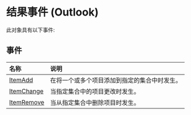 
# 结果事件 (Outlook)
此对象具有以下事件:

## 事件



|**名称**|**说明**|
|:-----|:-----|
|[ItemAdd](b867fb25-9a66-1a80-4bf6-b1f4814a6d2e.md)|在将一个或多个项目添加到指定的集合中时发生。|
|[ItemChange](14c96a47-00b8-6160-f1aa-386947ef50d1.md)|当指定集合中的项目更改时发生。|
|[ItemRemove](95f59319-3182-5b2e-977f-d61512106090.md)|当从指定集合中删除项目时发生。|
